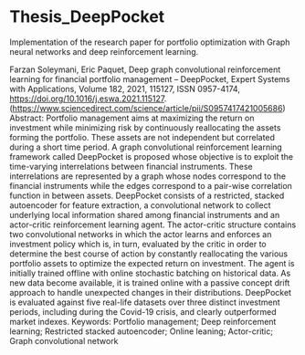 # Thesis_DeepPocket
Implementation of the research paper for portfolio optimization with Graph neural networks and deep reinforcement learning.

Farzan Soleymani, Eric Paquet,
Deep graph convolutional reinforcement learning for financial portfolio management – DeepPocket,
Expert Systems with Applications,
Volume 182,
2021,
115127,
ISSN 0957-4174,
https://doi.org/10.1016/j.eswa.2021.115127.
(https://www.sciencedirect.com/science/article/pii/S0957417421005686)
Abstract: Portfolio management aims at maximizing the return on investment while minimizing risk by continuously reallocating the assets forming the portfolio. These assets are not independent but correlated during a short time period. A graph convolutional reinforcement learning framework called DeepPocket is proposed whose objective is to exploit the time-varying interrelations between financial instruments. These interrelations are represented by a graph whose nodes correspond to the financial instruments while the edges correspond to a pair-wise correlation function in between assets. DeepPocket consists of a restricted, stacked autoencoder for feature extraction, a convolutional network to collect underlying local information shared among financial instruments and an actor-critic reinforcement learning agent. The actor-critic structure contains two convolutional networks in which the actor learns and enforces an investment policy which is, in turn, evaluated by the critic in order to determine the best course of action by constantly reallocating the various portfolio assets to optimize the expected return on investment. The agent is initially trained offline with online stochastic batching on historical data. As new data become available, it is trained online with a passive concept drift approach to handle unexpected changes in their distributions. DeepPocket is evaluated against five real-life datasets over three distinct investment periods, including during the Covid-19 crisis, and clearly outperformed market indexes.
Keywords: Portfolio management; Deep reinforcement learning; Restricted stacked autoencoder; Online leaning; Actor-critic; Graph convolutional network
